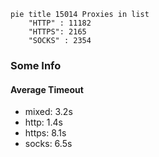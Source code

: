 
```mermaid
pie title 15014 Proxies in list
    "HTTP" : 11182
    "HTTPS": 2165
    "SOCKS" : 2354
```

### Some Info
#### Average Timeout

- mixed: 3.2s
- http: 1.4s
- https: 8.1s
- socks: 6.5s